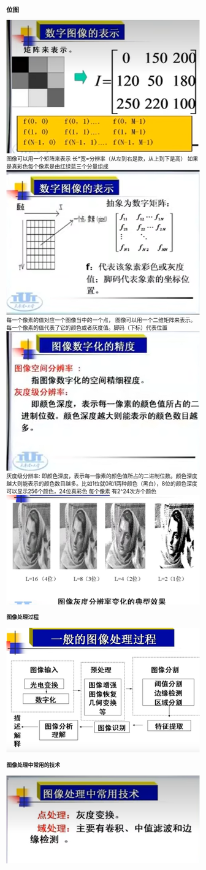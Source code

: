 ### 位图
![](./images/1/1.png)
图像可以用一个矩阵来表示
长*宽=分辨率（从左到右是款，从上到下是高）
如果是真彩色每个像素是由红绿蓝三个分量组成
![](./images/1/2.png)
每一个像素的值对应一个图像当中的一个点， 图像可以用一个二维矩阵来表示。
每一个像素的值代表了它的颜色或者灰度值。脚码（下标）代表位置
![](./images/1/3.png)
灰度级分辨率: 即颜色深度，表示每一像素的颜色值所占的二进制位数。颜色深度越大则能表示的颜色数目越多。比如1位就0和1两种颜色（黑白），8位的颜色深度可以显示256个颜色，24位真彩色 每个像素 有2^24次方个颜色
![](./images/1/4.png)
#### 图像处理过程
![](./images/1/5.png)
#### 图像处理中常用的技术
![](./images/1/6.png)

